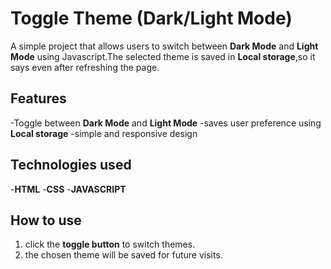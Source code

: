 # Toggle Theme (Dark/Light Mode)
A simple project that allows users to switch between **Dark Mode** and **Light Mode** using Javascript.The selected theme is saved in **Local storage**,so it says even after refreshing the page.

## Features
-Toggle between **Dark Mode** and **Light Mode**
-saves user preference using **Local storage**
-simple and responsive design

## Technologies used
-**HTML**
-**CSS**
-**JAVASCRIPT**

## How to use
1. click the **toggle button** to switch themes.
2. the chosen theme will be saved for future visits.
